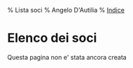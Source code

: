 % Lista soci
% Angelo D'Autilia
% [Indice](00-Indice.html)

# Elenco dei soci

Questa pagina non e' stata ancora creata
